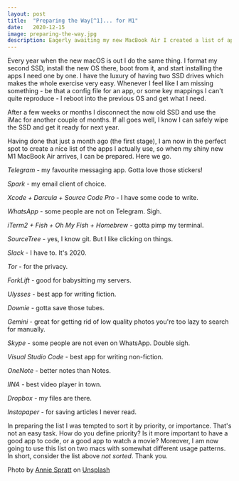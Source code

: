 ```yaml
---
layout: post
title:  "Preparing the Way[^1]... for M1"
date:   2020-12-15
image: preparing-the-way.jpg
description: Eagerly awaiting my new MacBook Air I created a list of apps I need to install asap.
---
```


<span class="dropcap">E</span>very year when the new macOS is out I do the same thing. I format my second SSD, install the new OS there, boot from it, and start installing the apps I need one by one. I have the luxury of having two SSD drives which makes the whole exercise very easy. Whenever I feel like I am missing something - be that a config file for an app, or some key mappings I can't quite reproduce - I reboot into the previous OS and get what I need.

After a few weeks or months I disconnect the now old SSD and use the iMac for another couple of months. If all goes well, I know I can safely wipe the SSD and get it ready for next year.

Having done that just a month ago (the first stage), I am now in the perfect spot to create a nice list of the apps I actually use, so when my shiny new M1 MacBook Air arrives, I can be prepared. Here we go.

*Telegram* - my favourite messaging app. Gotta love those stickers!

*Spark* - my email client of choice.

*Xcode + Darcula + Source Code Pro* - I have some code to write.
  
*WhatsApp* - some people are not on Telegram. Sigh.

*iTerm2 + Fish + Oh My Fish + Homebrew* - gotta pimp my terminal.

*SourceTree* - yes, I know git. But I like clicking on things.

*Slack* - I have to. It's 2020.

*Tor* - for the privacy.

*ForkLift* - good for babysitting my servers.

*Ulysses* - best app for writing fiction.

*Downie* - gotta save those tubes.

*Gemini* - great for getting rid of low quality photos you're too lazy to search for manually.

*Skype* - some people are not even on WhatsApp. Double sigh.

*Visual Studio Code* - best app for writing non-fiction.

*OneNote* - better notes than Notes.

*IINA* - best video player in town.

*Dropbox* - my files are there.

*Instapaper* - for saving articles I never read.

In preparing the list I was tempted to sort it by priority, or importance. That's not an easy task. How do you define priority? Is it more important to have a good app to code, or a good app to watch a movie? Moreover, I am now going to use this list on two macs with somewhat different usage patterns. In short, consider the list above _not sorted_. Thank you.

<span>Photo by <a href="https://unsplash.com/@anniespratt?utm_source=unsplash&amp;utm_medium=referral&amp;utm_content=creditCopyText">Annie Spratt</a> on <a href="https://unsplash.com/s/photos/path-in-the-snow?utm_source=unsplash&amp;utm_medium=referral&amp;utm_content=creditCopyText">Unsplash</a></span>

[^1]: Sorry, John